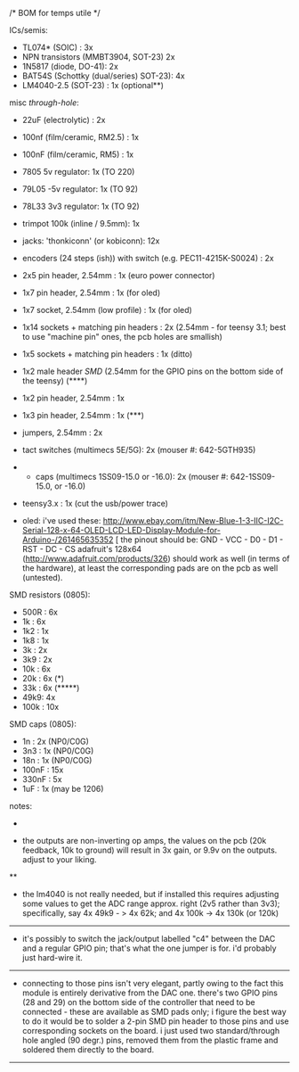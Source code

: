 /* BOM for temps utile */


ICs/semis:

- TL074* (SOIC) : 3x  
- NPN transistors (MMBT3904, SOT-23) 2x
- 1N5817 (diode, DO-41): 2x
- BAT54S (Schottky (dual/series) SOT-23): 4x
- LM4040-2.5 (SOT-23) : 1x (optional**)

misc *through-hole*:

- 22uF  (electrolytic) : 2x
- 100nf (film/ceramic, RM2.5) : 1x
- 100nF (film/ceramic, RM5)   : 1x
- 7805   5v regulator: 1x (TO 220)
- 79L05 -5v regulator: 1x (TO 92)
- 78L33 3v3 regulator: 1x (TO 92)


- trimpot 100k (inline / 9.5mm): 1x
- jacks: 'thonkiconn' (or kobiconn): 12x
- encoders (24 steps (ish)) with switch (e.g. PEC11-4215K-S0024) : 2x 
- 2x5 pin header, 2.54mm : 1x (euro power connector)
- 1x7 pin header, 2.54mm : 1x (for oled)
- 1x7 socket, 2.54mm (low profile) : 1x (for oled)
- 1x14 sockets + matching pin headers  : 2x (2.54mm - for teensy 3.1; best to use "machine pin" ones, the pcb holes are smallish)
- 1x5  sockets + matching pin headers  : 1x (ditto)
- 1x2 male header *SMD* (2.54mm for the GPIO pins on the bottom side of the teensy) (****)
- 1x2 pin header, 2.54mm : 1x
- 1x3 pin header, 2.54mm : 1x (***)
- jumpers, 2.54mm : 2x
- tact switches (multimecs 5E/5G): 2x (mouser #: 642-5GTH935)
- + caps (multimecs 1SS09-15.0 or -16.0): 2x (mouser #: 642-1SS09-15.0, or -16.0)
- teensy3.x : 1x (cut the usb/power trace)

- oled: i've used these: http://www.ebay.com/itm/New-Blue-1-3-IIC-I2C-Serial-128-x-64-OLED-LCD-LED-Display-Module-for-Arduino-/261465635352 
  [ the pinout should be: GND - VCC - D0 - D1 - RST - DC - CS
  adafruit's 128x64 (http://www.adafruit.com/products/326) should work as well (in terms of the hardware), at least the corresponding pads are on the 
  pcb as well (untested).

SMD resistors (0805):

- 500R :         6x 
-  1k  :         6x
- 1k2  :         1x
- 1k8  :         1x
- 3k   :         2x
- 3k9  :         2x
- 10k  :         6x
- 20k  :         6x (*) 
- 33k :          6x (*****) 
- 49k9:          4x
- 100k :         10x

SMD caps (0805):

- 1n    : 2x (NP0/C0G)
- 3n3   : 1x (NP0/C0G)
- 18n   : 1x (NP0/C0G)
- 100nF : 15x  
- 330nF : 5x 
- 1uF   : 1x (may be 1206)


notes:

*
- the outputs are non-inverting op amps, the values on the pcb (20k feedback, 10k to ground) will result in 3x gain, or 9.9v on the outputs. adjust to your liking.


**
- the lm4040 is not really needed, but if installed this requires adjusting some values to get the ADC range approx. right (2v5 rather than 3v3); 
  specifically, say 4x 49k9 - > 4x 62k; and 4x 100k -> 4x 130k (or 120k)
 
*** 
- it's possibly to switch the jack/output labelled "c4" between the DAC and a regular GPIO pin; that's what the one jumper is for. i'd probably just hard-wire it.

****
- connecting to those pins isn't very elegant, partly owing to the fact this module is entirely derivative from the DAC one. there's two GPIO pins (28 and 29) on the bottom side of the controller that need to be connected - these are available as SMD pads only; i figure the best way to do it would be to solder a 2-pin SMD pin header to those pins and use corresponding sockets on the board. i just used two standard/through hole angled (90 degr.) pins, removed them from the plastic frame and soldered them directly to the board.

*****







